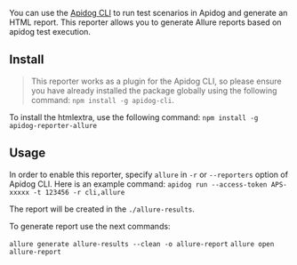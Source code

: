 You can use the [Apidog CLI](https://www.npmjs.com/package/apidog-cli) to run test scenarios in Apidog and generate an HTML report. This reporter allows you to generate Allure reports based on apidog test execution.

[comment]: <> (## Report Example)

[comment]: <> (![Report]&#40;./public/report%20example.png&#41;)

## Install

> This reporter works as a plugin for the Apidog CLI, so please ensure you have already installed the package globally using the following command: `npm install -g apidog-cli`.

To install the htmlextra, use the following command:
`npm install -g apidog-reporter-allure`

## Usage

In order to enable this reporter, specify `allure` in `-r` or `--reporters` option of Apidog CLI. Here is an example command:
`apidog run --access-token APS-xxxxx -t 123456 -r cli,allure`

The report will be created in the `./allure-results`.

To generate report use the next commands:

`allure generate allure-results --clean -o allure-report`
`allure open allure-report`
